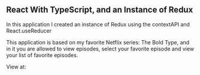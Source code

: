 ## React With TypeScript, and an Instance of Redux

In this application I created an instance of Redux using the contextAPI and React.useReducer

This application is based on my favorite Netflix series: The Bold Type, and in it you are allowed to view episodes, select your favorite episode and view your list of favorite episodes.

View at:

